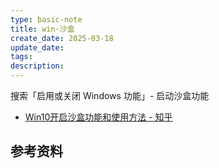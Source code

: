 ```yaml
---
type: basic-note
title: win-沙盒
create_date: 2025-03-18
update_date:
tags:
description:
---
```


搜索「启用或关闭 Windows 功能」- 启动沙盒功能

- [Win10开启沙盒功能和使用方法 - 知乎](https://zhuanlan.zhihu.com/p/114057705)

## 参考资料
